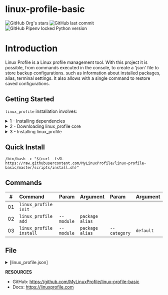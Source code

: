 # linux-profile-basic

![GitHub Org's stars](https://img.shields.io/github/stars/MyLinuxProfile?label=LinuxProfile&style=flat-square)
![GitHub last commit](https://img.shields.io/github/last-commit/MyLinuxProfile/linux-profile-basic?style=flat-square)
![GitHub Pipenv locked Python version](https://img.shields.io/github/pipenv/locked/python-version/MyLinuxProfile/linux-profile?style=flat-square)

# Introduction
Linux Profile is a Linux profile management tool. With this project it is possible, from commands executed in the console, to create a 'json' file to store backup configurations. such as information about installed packages, alias, terminal settings. It also allows with a single command to restore saved configurations.

## Getting Started

`linux_profile` installation involves:

<details>
  <summary>1 - Installing dependencies</summary>
  <br>

| Package Manager    | Command                   |
| :----------------: | :-----------------------: |
| Aptitude	         | `apt install curl git`    |
| DNF	             | `dnf install curl git`    |
| Pacman	         | `pacman -S curl git`      |
| Zypper	         | `zypper install curl git` |

</details>

<details>
  <summary>2 - Downloading linux_profile core</summary>
  <br>

| Method             | Command                                                                                      |
| :----------------: | :------------------------------------------------------------------------------------------: |
| Git   	         | `git clone https://github.com/MyLinuxProfile/linux-profile-basic.git ~/linuxp --branch master` |

</details>

<details>
  <summary>3 - Installing linux_profile</summary>
  <br>
  Add the following to ~/.bashrc:

    export PATH=$PATH":$HOME/linuxp"

</details>

## Quick Install

    /bin/bash -c "$(curl -fsSL https://raw.githubusercontent.com/MyLinuxProfile/linux-profile-basic/master/scripts/install.sh)"

## Commands

| #      | Command                    | Param         | Argument              | Param           | Argument      |
|--------|:---------------------------|:--------------|:----------------------| :---------------|:--------------|
| 01     | ``linux_profile init``     |               |                       |                 |               |
| 02     | ``linux_profile add``      | ``--module``  | ``package`` ``alias`` |                 |               |
| 03     | ``linux_profile install``  | ``--module``  | ``package`` ``alias`` | ``--category``  | ``default``   |

## File 

<details>
  <summary>[linux_profile.json]</summary>
   
    {
      "package": {
          "default": [
              {
                  "id": "AAD6CFE240944748ADDC999A6BA48FB9",
                  "type": "apt-get",
                  "name": "curl",
                  "url": null,
                  "file": null
              }
          ],
          "music": [
              {
                  "id": "BDCA1EE005C5421E931F3A7C07C57110",
                  "type": "snap",
                  "name": "spotify",
                  "url": null,
                  "file": null
              }
          ],
          "dev": [
              {
                  "id": "74A91CA8E2F24DC28E20B4B99EB4D0EA",
                  "type": "apt-get",
                  "name": "git",
                  "url": null,
                  "file": null
              }
          ]
      },
      "alias": {
          "default": [],
          "dev": [
              {
                  "id": "4EB1C7EA7BAF4A70BC40FE04B7EC7581",
                  "content": "git config--globaluser.name",
                  "command": "git_name"
              },
              {
                  "id": "5ED4967EF17C4730A26970B20E8D1F14",
                  "content": "git config--globaluser.email",
                  "command": "git_email"
              }
          ],
          "python": [
              {
                  "id": "88B57A16A13247B4A56CE90E44BFD607",
                  "content": "source venv/bin/activate",
                  "command": "activate"
              },
              {
                  "id": "D4C55E7F64884983A88257CE3DBAB87C",
                  "content": "echo 'Python!'",
                  "command": "py3"
              }
          ]
      },
      "terminal": {
          "default": []
      }
    }
  
  Link: https://raw.githubusercontent.com/MyLinuxProfile/linux-profile-basic/master/docs/linux_profile.json
</details>

**RESOURCES**
- GitHub: https://github.com/MyLinuxProfile/linux-profile-basic
- Docs:   https://linuxprofile.com
